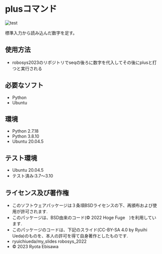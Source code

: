 # plusコマンド
![test](https://github.com/EbisawaRyota/robosys2023/actions/workflows/test.yml/badge.svg)

標準入力から読み込んだ数字を足す。

## 使用方法
* robosys2023のリポジトリでseqの後ろに数字を代入してその後にplusと打つと実行される

## 必要なソフト
* Python
* Ubuntu

## 環境
* Python 2.7.18
* Python 3.8.10
* Ubuntu 20.04.5

## テスト環境
* Ubuntu 20.04.5
 * テスト済み:3.7～3.10

## ライセンス及び著作権
* このソフトウェアパッケージは３条項BSDライセンスの下、再頒布および使用が許可されます. 
* このパッケージは、BSD由来のコード(© 2022 Hoge Fuge　)を利用しています. 
* このパッケージのコードは、下記のスライド(CC-BY-SA 4.0 by Ryuihi Ueda)のものを、本人の許可を得て自身著作としたものです. 
* ryuichiueda/my_slides robosys_2022 
* © 2023 Ryota Ebisawa
